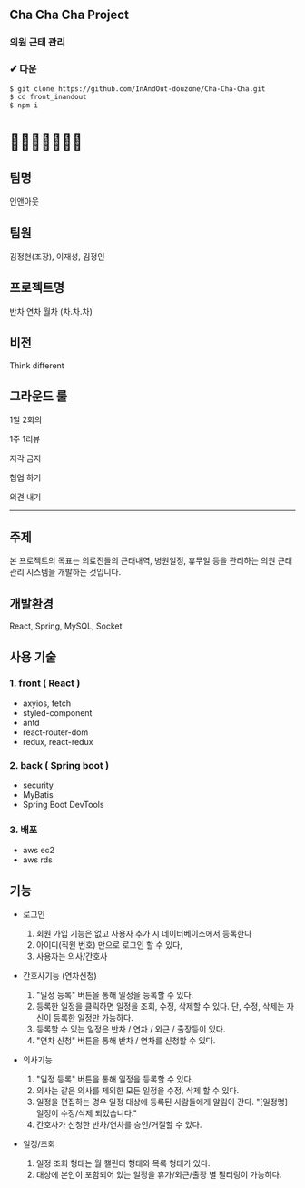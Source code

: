 ## Cha Cha Cha Project
### 의원 근태 관리


### ✔ 다운
```bash
$ git clone https://github.com/InAndOut-douzone/Cha-Cha-Cha.git
$ cd front_inandout
$ npm i
```

# 🌈🌈🌈🌈🌈🌈🌈
## 팀명

인앤아웃 

## 팀원

 김정현(조장), 이재성, 김정인

## 프로젝트명

반차 연차 월차 (차.차.차)

## 비전

Think different

## 그라운드 룰

1일 2회의

1주 1리뷰

지각 금지

협업 하기

의견 내기

---

## 주제

본 프로젝트의 목표는 의료진들의 근태내역, 병원일정, 휴무일 등을 관리하는 의원 근태관리 시스템을 개발하는 것입니다.

## 개발환경

React, Spring, MySQL, Socket

## 사용 기술

### 1. front ( React )

- axyios, fetch
- styled-component
- antd
- react-router-dom
- redux, react-redux

### 2. back ( Spring boot )

- security
- MyBatis
- Spring Boot DevTools

### 3. 배포

- aws ec2
- aws rds

## 기능

- 로그인
    1. 회원 가입 기능은 없고 사용자 추가 시 데이터베이스에서 등록한다
    2. 아이디(직원 번호) 만으로 로그인 할 수 있다,
    3. 사용자는 의사/간호사

- 간호사기능 (연차신청)
    1. "일정 등록" 버튼을 통해 일정을 등록할 수 있다. 
    2. 등록한 일정을 클릭하면 일정을 조회, 수정, 삭제할 수 있다. 단, 수정, 삭제는 자신이 등록한 일정만 가능하다. 
    3. 등록할 수 있는 일정은 반차 / 연차 / 외근 / 출장등이 있다.
    4. "연차 신청" 버튼을 통해 반차 / 연차를 신청할 수 있다.

- 의사기능
    1. "일정 등록" 버튼을 통해 일정을 등록할 수 있다. 
    2.  의사는 같은 의사를 제외한 모든 일정을 수정, 삭제 할 수 있다.
    3. 일정을 편집하는 경우 일정 대상에 등록된 사람들에게 알림이 간다. "[일정명] 일정이 수정/삭제 되었습니다."
    4. 간호사가 신청한 반차/연차를 승인/거절할 수 있다.

- 일정/조회
    1. 일정 조회 형태는 월 캘린더 형태와 목록 형태가 있다.
    2. 대상에 본인이 포함되어 있는 일정을 휴가/외근/출장 별 필터링이 가능하다.